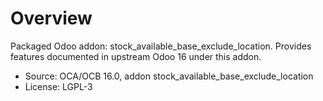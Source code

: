 # Overview

Packaged Odoo addon: stock_available_base_exclude_location. Provides features documented in upstream Odoo 16 under this addon.

- Source: OCA/OCB 16.0, addon stock_available_base_exclude_location
- License: LGPL-3
